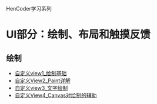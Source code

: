 HenCoder学习系列

# UI部分：绘制、布局和触摸反馈

## 绘制

- [自定义view1_绘制基础](notes/自定义view1_绘制基础.md)
- [自定义View2_Paint详解](notes/自定义View2_Paint详解.md)
- [自定义view3_文字绘制](notes/自定义view3_文字绘制.md)
- [自定义View4_Canvas对绘制的辅助](notes/自定义View4_Canvas对绘制的辅助.md)